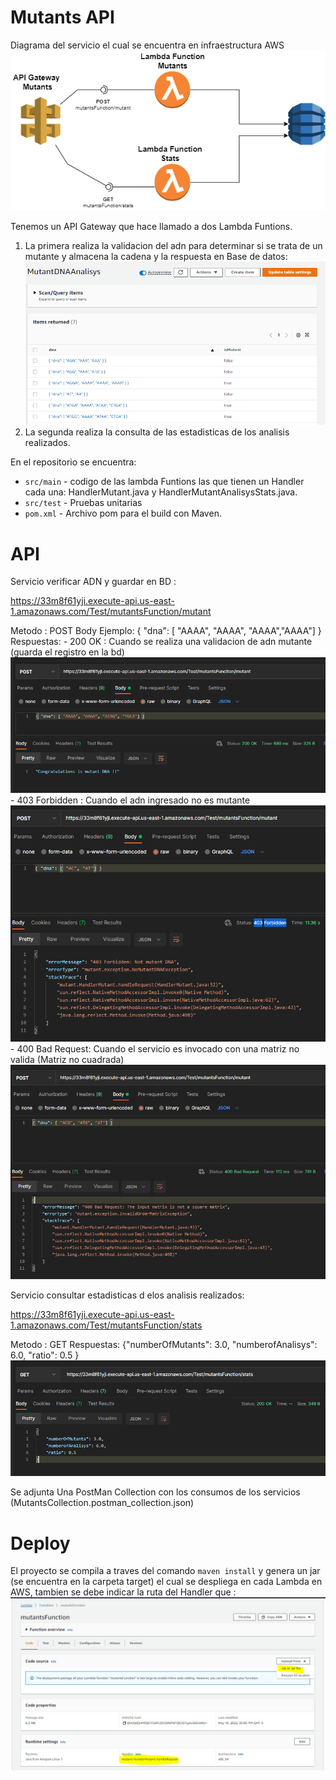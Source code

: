 # Mutants API 

Diagrama del servicio el cual se encuentra en infraestructura AWS
![Diagrama](/images/Mutant_Diag.png)


Tenemos un API Gateway que hace llamado a dos Lambda Funtions.
1. La primera realiza la validacion del adn para determinar si se trata de un mutante y almacena la cadena y la respuesta en Base de datos:
   ![Dynamo](/images/Dynamo_Mutants.PNG)
2. La segunda realiza la consulta de las estadisticas de los analisis realizados.


En el repositorio se encuentra:

- `src/main` - codigo de las lambda Funtions las que tienen un Handler cada una: HandlerMutant.java y HandlerMutantAnalisysStats.java.
- `src/test` - Pruebas unitarias
- `pom.xml` -  Archivo pom para el build con Maven.


# API 

Servicio verificar ADN y guardar en BD    :

https://33m8f61yji.execute-api.us-east-1.amazonaws.com/Test/mutantsFunction/mutant

Metodo : POST
Body Ejemplo: { "dna": [ "AAAA", "AAAA", "AAAA","AAAA"] } 
Respuestas:
      - 200 OK :  Cuando se realiza una validacion de adn mutante (guarda el registro en la bd)
          ![Dynamo](/images/200.PNG)
      - 403 Forbidden : Cuando el adn ingresado no es mutante
          ![Dynamo](/images/403.PNG)
      - 400 Bad Request: Cuando el servicio es invocado con una matriz no valida (Matriz no cuadrada)
          ![Dynamo](/images/400.PNG)


Servicio consultar estadisticas d elos analisis realizados:

 https://33m8f61yji.execute-api.us-east-1.amazonaws.com/Test/mutantsFunction/stats
 
 Metodo : GET
 Respuestas: {"numberOfMutants": 3.0, "numberofAnalisys": 6.0, "ratio": 0.5 }
  ![Dynamo](/images/stats.PNG)
  
  
Se adjunta Una PostMan Collection con los consumos de los servicios  (MutantsCollection.postman_collection.json)


# Deploy 

El proyecto se compila a traves del comando  `maven install`  y genera un jar (se encuentra en la carpeta target) el cual se despliega en cada Lambda en AWS, 
tambien se debe indicar la ruta del Handler que : 
![LambdaDeploy](/images/Lambda_Deploy.PNG)




